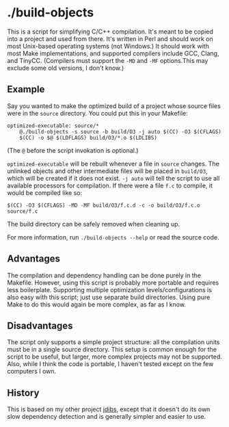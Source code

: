 # ./build-objects

This is a script for simplifying C/C++ compilation. It's meant to be copied into
a project and used from there. It's written in Perl and should work on most
Unix-based operating systems (not Windows.) It should work with most Make
implementations, and supported compilers include GCC, Clang, and TinyCC.
(Compilers must support the `-MD` and `-MF` options.This may exclude some old
versions, I don't know.)

## Example

Say you wanted to make the optimized build of a project whose source files were
in the `source` directory. You could put this in your Makefile:

```
optimized-executable: source/*
	@./build-objects -s source -b build/O3 -j auto $(CC) -O3 $(CFLAGS)
	$(CC) -o $@ $(LDFLAGS) build/O3/*.o $(LDLIBS)
```

(The `@` before the script invokation is optional.)

`optimized-executable` will be rebuilt whenever a file in `source` changes. The
unlinked objects and other intermediate files will be placed in `build/O3`,
which will be created if it does not exist. `-j auto` will tell the script to
use all available processors for compilation. If there were a file `f.c` to
compile, it would be compiled like so:

    $(CC) -O3 $(CFLAGS) -MD -MF build/O3/f.c.d -c -o build/O3/f.c.o source/f.c

The build directory can be safely removed when cleaning up.

For more information, run `./build-objects --help` or read the source code.

## Advantages

The compilation and dependency handling can be done purely in the Makefile.
However, using this script is probably more portable and requires less
boilerplate. Supporting multiple optimization levels/configurations is also easy
with this script; just use separate build directories. Using pure Make to do
this would again be more complex, as far as I know.

## Disadvantages

The script only supports a simple project structure: all the compilation units
must be in a single source directory. This setup is common enough for the script
to be useful, but larger, more complex projects may not be supported. Also,
while I think the code is portable, I haven't tested except on the few computers
I own.

## History

This is based on my other project [jdibs](https://github.com/TurkeyMcMac/jdibs),
except that it doesn't do its own slow dependency detection and is generally
simpler and easier to use.
